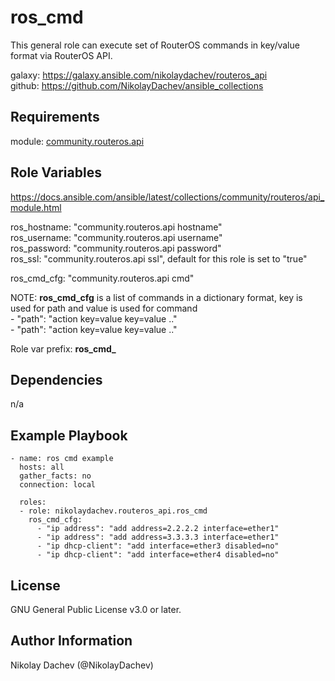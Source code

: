 ros_cmd
=========

This general role can execute set of RouterOS commands in key/value format via RouterOS API.  

galaxy: https://galaxy.ansible.com/nikolaydachev/routeros_api  
github: https://github.com/NikolayDachev/ansible_collections  

Requirements
------------

module: [community.routeros.api](https://galaxy.ansible.com/community/routeros)

Role Variables
--------------

https://docs.ansible.com/ansible/latest/collections/community/routeros/api_module.html  

ros_hostname: "community.routeros.api hostname"  
ros_username: "community.routeros.api username"  
ros_password: "community.routeros.api password"  
ros_ssl: "community.routeros.api ssl", default for this role is set to "true"  

ros_cmd_cfg: "community.routeros.api cmd"  

NOTE: **ros_cmd_cfg** is a list of commands in a dictionary format, key is used for path and value is used for command  
      - "path": "action key=value key=value .."  
      - "path": "action key=value key=value .."  

Role var prefix: **ros_cmd_**

Dependencies
------------

n/a

Example Playbook
----------------
```
- name: ros cmd example
  hosts: all
  gather_facts: no
  connection: local

  roles:
  - role: nikolaydachev.routeros_api.ros_cmd
    ros_cmd_cfg:
      - "ip address": "add address=2.2.2.2 interface=ether1"
      - "ip address": "add address=3.3.3.3 interface=ether1"
      - "ip dhcp-client": "add interface=ether3 disabled=no"
      - "ip dhcp-client": "add interface=ether4 disabled=no"
```
License
-------

GNU General Public License v3.0 or later.

Author Information
------------------

Nikolay Dachev (@NikolayDachev)